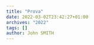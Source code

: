 ```yaml
---
title: "Prova"
date: 2022-03-02T23:42:27+01:00
archives: "2022"
tags: []
author: John SMITH
---
```

